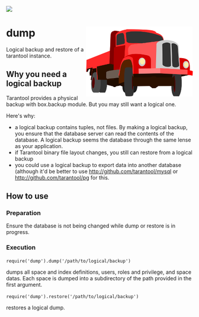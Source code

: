 
<a href="https://travis-ci.org/tarantool/dump"><img src="https://travis-ci.org/tarantool/dump.png?branch=master" align="left"></a><br/>


# dump <img src="https://github.com/tarantool/dump/blob/master/docs/truck.png?raw=true" align="right"> 


Logical backup and restore of a tarantool instance.

## Why you need a logical backup

Tarantool provides a physical backup with box.backup module. But you may still want a logical one.

Here's why:

* a logical backup contains tuples, not files. By making a logical backup, you ensure that the database server can read the contents of the database. A logical backup seems the database through the same lense as your application. 
* if Tarantool binary file layout changes, you still can restore from a logical backup
* you could use a logical backup to export data into another database (although it'd be better to use http://github.com/tarantool/mysql or http://github.com/tarantool/pg for this.

## How to use

### Preparation

Ensure the database is not being changed while dump or restore is in progress.

### Execution

```require('dump').dump('/path/to/logical/backup')```

dumps all space and index definitions, users, roles and privilege, and space datas. Each space is dumped into a subdirectory of the path provided in the first argument.

```require('dump').restore('/path/to/logical/backup')```

restores a logical dump.

